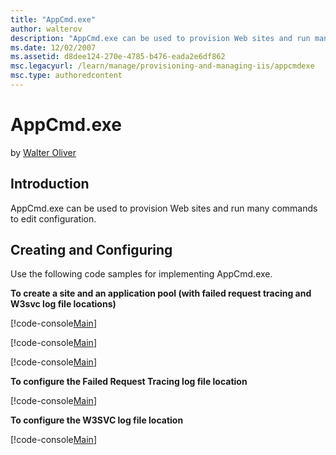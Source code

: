```yaml
---
title: "AppCmd.exe"
author: walterov
description: "AppCmd.exe can be used to provision Web sites and run many commands to edit configuration. Creating and Configuring Use the following code samples for implem..."
ms.date: 12/02/2007
ms.assetid: d8dee124-270e-4785-b476-eada2e6df862
msc.legacyurl: /learn/manage/provisioning-and-managing-iis/appcmdexe
msc.type: authoredcontent
---
```

AppCmd.exe
====================
by [Walter Oliver](https://github.com/walterov)

## Introduction

AppCmd.exe can be used to provision Web sites and run many commands to edit configuration.

## Creating and Configuring

Use the following code samples for implementing AppCmd.exe.

**To create a site and an application pool (with failed request tracing and W3svc log file locations)**

[!code-console[Main](appcmdexe/samples/sample1.cmd)]

[!code-console[Main](appcmdexe/samples/sample2.cmd)]

[!code-console[Main](appcmdexe/samples/sample3.cmd)]

**To configure the Failed Request Tracing log file location**

[!code-console[Main](appcmdexe/samples/sample4.cmd)]

**To configure the W3SVC log file location**

[!code-console[Main](appcmdexe/samples/sample5.cmd)]